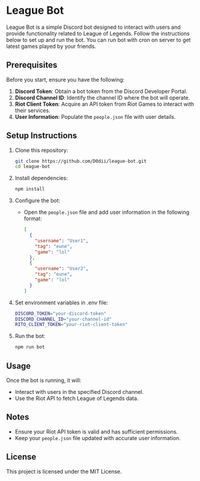 # League Bot

League Bot is a simple Discord bot designed to interact with users and provide functionality related to League of Legends. Follow the instructions below to set up and run the bot. You can run bot with cron on server to get latest games played by your friends.

## Prerequisites

Before you start, ensure you have the following:

1. **Discord Token**: Obtain a bot token from the Discord Developer Portal.
2. **Discord Channel ID**: Identify the channel ID where the bot will operate.
3. **Riot Client Token**: Acquire an API token from Riot Games to interact with their services.
4. **User Information**: Populate the `people.json` file with user details.

## Setup Instructions

1. Clone this repository:

   ```bash
   git clone https://github.com/D0dii/league-bot.git
   cd league-bot
   ```

2. Install dependencies:

   ```bash
   npm install
   ```

3. Configure the bot:

   - Open the `people.json` file and add user information in the following format:
     ```json
     [
       {
         "username": "User1",
         "tag": "eune",
         "game": "lol"
       },
       {
         "username": "User2",
         "tag": "eune",
         "game": "lol"
       }
     ]
     ```

4. Set environment variables in .env file:

   ```bash
   DISCORD_TOKEN="your-discord-token"
   DISCORD_CHANNEL_ID="your-channel-id"
   RITO_CLIENT_TOKEN="your-riot-client-token"
   ```

5. Run the bot:
   ```bash
   npm run bot
   ```

## Usage

Once the bot is running, it will:

- Interact with users in the specified Discord channel.
- Use the Riot API to fetch League of Legends data.

## Notes

- Ensure your Riot API token is valid and has sufficient permissions.
- Keep your `people.json` file updated with accurate user information.

## License

This project is licensed under the MIT License.
